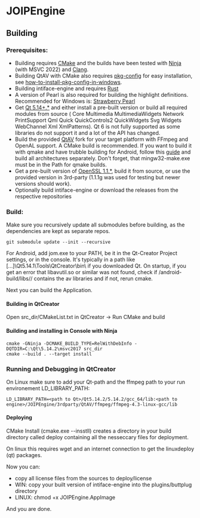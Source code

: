 # JOIPEngine

## Building
### Prerequisites:
- Building requires [CMake](https://cmake.org/) and the builds have been tested with [Ninja](https://ninja-build.org/) (with MSVC 2022) and [Clang](https://clang.llvm.org/get_started.html).
- Building QtAV with CMake also requires [pkg-config](https://www.freedesktop.org/wiki/Software/pkg-config/) for easy installation, see [how-to-install-pkg-config-in-windows](https://stackoverflow.com/questions/1710922/how-to-install-pkg-config-in-windows).
- Building intiface-engine and requires [Rust](https://www.rust-lang.org/tools/install)
- A version of Pearl is also required for building the highlight definitions. Recommended for Windows is: [Strawberry Pearl](https://strawberryperl.com/)
- Get [Qt 5.14+.*](https://download.qt.io/) and either install a pre-built version or build all required modules from source ( Core Multimedia MultimediaWidgets Network PrintSupport Qml Quick QuickControls2 QuickWidgets Svg Widgets WebChannel Xml XmlPatterns). Qt 6 is not fully supported as some libraries do not support it and a lot of the API has changed.
- Build the provided [QtAV](https://github.com/RemotelyChaotic/QtAV) fork for your target platform with FFmpeg and OpenAL support. A CMake build is recommended. If you want to build it with qmake and have trubble building for Android, follow this [guide](https://github.com/wang-bin/QtAV/issues/1262#issuecomment-597193360) and build all architectures separately. Don't forget, that mingw32-make.exe must be in the Path for qmake builds.
- Get a pre-built version of [OpenSSL 1.1.*](https://www.openssl.org/), build it from source, or use the provided version in 3rd-party (1.1.1g was used for testing but newer versions should work).
- Optionally build intiface-engine or download the releases from the respective repositories

### Build:
Make sure you recursively update all submodules before building, as the dependencies are kept as separate repos.
```
git submodule update --init --recursive
```

For Android, add jom.exe to your PATH, be it in the Qt-Creator Project settings, or in the console.
It's typically in a path like [...]\Qt5.14.1\Tools\QtCreator\bin\ if you downloaded Qt.
On startup, if you get an error that libavutil.so or similar was not found, check if <build>/android-build/libs/<abi>/ contains the av libraries and if not, rerun cmake.

Next you can build the Application.

#### Building in QtCreator
Open src_dir/CMakeList.txt in QtCreator -> Run CMake and build

#### Building and installing in Console with Ninja
```
cmake -GNinja -DCMAKE_BUILD_TYPE=RelWithDebInfo -DQTDIR=C:\Qt\5.14.2\msvc2017 src_dir
cmake --build . --target install
```

### Running and Debugging in QtCreator
On Linux make sure to add your Qt-path and the ffmpeg path to your run environement LD_LIBRARY_PATH:
```
LD_LIBRARY_PATH=<path to Qt>/Qt5.14.2/5.14.2/gcc_64/lib:<path to engine>/JOIPEngine/3rdparty/QtAV/ffmpeg/ffmpeg-4.3-linux-gcc/lib
```

#### Deploying
CMake Install (cmake.exe --insstll) creates a directory in your build directory called deploy containing all the nesseccary files for deployment.

On linux this requires wget and an internet connection to get the linuxdeploy (qt) packages.

Now you can:
- copy all license files from the sources to deploy/license
- WIN: copy your built version of intiface-engine into the plugins/buttplug directory
- LINUX: chmod +x JOIPEngine.AppImage

And you are done.
